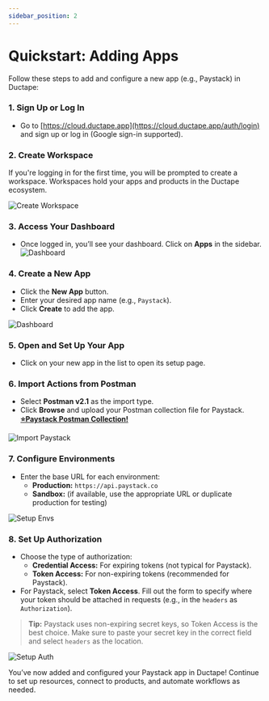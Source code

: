 ```yaml
---
sidebar_position: 2
---
```


# Quickstart: Adding Apps

Follow these steps to add and configure a new app (e.g., Paystack) in Ductape:


### 1. **Sign Up or Log In**
   - Go to [https://cloud.ductape.app](https://cloud.ductape.app/auth/login) and sign up or log in (Google sign-in supported).

### 2. **Create Workspace**
   If you're logging in for the first time, you will be prompted to create a workspace. Workspaces hold your apps and products in the Ductape ecosystem.

   ![Create Workspace](/img/workspace.png)

### 3. **Access Your Dashboard**
   - Once logged in, you’ll see your dashboard. Click on **Apps** in the sidebar.
   ![Dashboard](/img/dashboard.png)

### 4. **Create a New App**
   - Click the **New App** button.
   - Enter your desired app name (e.g., `Paystack`).
   - Click **Create** to add the app.

   ![Dashboard](/img/app.png)

### 5. **Open and Set Up Your App**
   - Click on your new app in the list to open its setup page.

### 6. **Import Actions from Postman**
   - Select **Postman v2.1** as the import type.
   - Click **Browse** and upload your Postman collection file for Paystack. **[⭐️Paystack Postman Collection!](https://drive.google.com/file/d/1PPqTgXlpgAyaP8AwOC4AZYQPjUUk6TWB/view?usp=share_link)**

   ![Import Paystack](/img/import.png)

### 7. **Configure Environments**
   - Enter the base URL for each environment:
     - **Production:** `https://api.paystack.co`
     - **Sandbox:** (if available, use the appropriate URL or duplicate production for testing)

   ![Setup Envs](/img/envs.png)

### 8. **Set Up Authorization**
   - Choose the type of authorization:
     - **Credential Access:** For expiring tokens (not typical for Paystack).
     - **Token Access:** For non-expiring tokens (recommended for Paystack).
   - For Paystack, select **Token Access**. Fill out the form to specify where your token should be attached in requests (e.g., in the `headers` as `Authorization`).

> **Tip:** Paystack uses non-expiring secret keys, so Token Access is the best choice. Make sure to paste your secret key in the correct field and select `headers` as the location.

![Setup Auth](/img/auths.png)

You’ve now added and configured your Paystack app in Ductape! Continue to set up resources, connect to products, and automate workflows as needed.
